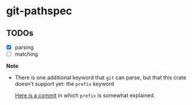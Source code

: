 # git-pathspec

## TODOs

- [x] parsing
- [ ] matching

**Note**
- There is one additional keyword that `git` can parse, but that this crate doesn't support yet: the `prefix` keyword

  [Here is a commit](https://github.com/git/git/commit/5be4efbefafcd5b81fe3d97e8395da1887b4902a) in which `prefix` is somewhat explained.